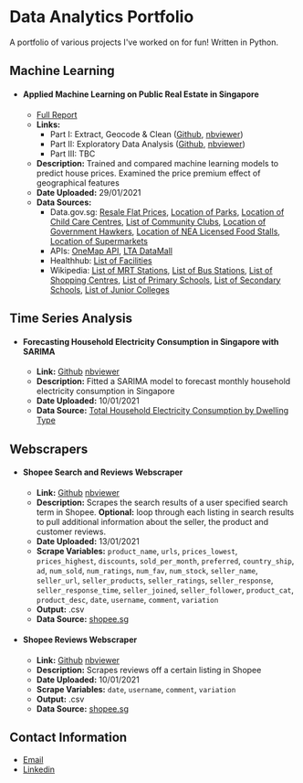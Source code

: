 # Data Analytics Portfolio

A portfolio of various projects I've worked on for fun! Written in Python. 

## Machine Learning

- #### **Applied Machine Learning on Public Real Estate in Singapore**
  - [Full Report](machine-learning/hdb/full_report_and_findings.pdf)
  - **Links:** 
    - Part I: Extract, Geocode & Clean ([Github](machine-learning/hdb/Part1_Extract_Geocode_Clean_HDB_Machine_Learning.ipynb), [nbviewer](https://nbviewer.jupyter.org/github/zachary-tang/portfolio/blob/main/machine-learning/hdb/Part1_Extract_Geocode_Clean_HDB_Machine_Learning.ipynb))
    - Part II: Exploratory Data Analysis ([Github](machine-learning/hdb/Part2_Exploratory_Data_Analysis_HDB_Machine_Learning.ipynb), [nbviewer](https://nbviewer.jupyter.org/github/zachary-tang/portfolio/blob/main/machine-learning/hdb/Part2_Exploratory_Data_Analysis_HDB_Machine_Learning.ipynb))
    - Part III: TBC
  - **Description:** Trained and compared machine learning models to predict house prices. Examined the price premium effect of geographical features
  - **Date Uploaded:** 29/01/2021
  - **Data Sources:**
    - Data.gov.sg: [Resale Flat Prices](https://data.gov.sg/dataset/resale-flat-prices), [Location of Parks](https://data.gov.sg/dataset/parks), [Location of Child Care Centres](https://data.gov.sg/dataset/listing-of-centres), [List of Community Clubs](https://data.gov.sg/dataset/community-clubs), [Location of Government Hawkers](https://data.gov.sg/dataset/list-of-government-markets-hawker-centres), [Location of NEA Licensed Food Stalls](https://data.gov.sg/dataset/list-of-nea-licensed-eating-establishments-with-grades-demerit-points-and-suspension-history), [Location of Supermarkets](https://data.gov.sg/dataset/listing-of-licensed-supermarkets)
    - APIs: [OneMap API](https://docs.onemap.sg), [LTA DataMall](https://datamall.lta.gov.sg/content/datamall/en.html)
    - Healthhub: [List of Facilities](https://www.healthhub.sg/directory/clinics-and-polyclinics)
    - Wikipedia: [List of MRT Stations](https://en.wikipedia.org/wiki/List_of_Singapore_MRT_stations), [List of Bus Stations](https://en.wikipedia.org/wiki/List_of_bus_stations_in_Singapore), [List of Shopping Centres](https://en.wikipedia.org/wiki/List_of_shopping_malls_in_Singapore), [List of Primary Schools](https://en.wikipedia.org/wiki/List_of_primary_schools_in_Singapore), [List of Secondary Schools](https://en.wikipedia.org/wiki/List_of_primary_schools_in_Singapore), [List of Junior Colleges](https://en.wikipedia.org/wiki/Category:Junior_colleges_in_Singapore)

## Time Series Analysis

- #### **Forecasting Household Electricity Consumption in Singapore with SARIMA**
  - **Link:** [Github](timeseries/forecasting_household_electricity_SARIMA.ipynb) [nbviewer](https://nbviewer.jupyter.org/github/zachary-tang/Data-Analytics-Projects/blob/main/timeseries/forecasting_household_electricity_SARIMA.ipynb)
  - **Description:** Fitted a SARIMA model to forecast monthly household electricity consumption in Singapore
  - **Date Uploaded:** 10/01/2021
  - **Data Source:** [Total Household Electricity Consumption by Dwelling Type](https://data.gov.sg/dataset/total-household-electricity-consumption-by-dwelling-type)

## Webscrapers
  
- #### **Shopee Search and Reviews Webscraper**
  - **Link:** [Github](webscrapers/webscraper_shopee_search_and_reviews.ipynb) [nbviewer](https://nbviewer.jupyter.org/github/zachary-tang/Data-Analytics-Projects/blob/main/webscrapers/webscraper_shopee_search_and_reviews.ipynb)
  - **Description:** Scrapes the search results of a user specified search term in Shopee. **Optional:** loop through each listing in search results to pull additional information about the seller, the product and customer reviews.
  - **Date Uploaded:** 13/01/2021
  - **Scrape Variables:** ``product_name``, ``urls``, ``prices_lowest``, ``prices_highest``, ``discounts``, ``sold_per_month``, ``preferred``, ``country_ship``, ``ad``, ``num_sold``, ``num_ratings``, ``num_fav``, ``num_stock``, ``seller_name``, ``seller_url``, ``seller_products``, ``seller_ratings``, ``seller_response``, ``seller_response_time``, ``seller_joined``, ``seller_follower``, ``product_cat``, ``product_desc``, ``date``, ``username``, ``comment``, ``variation``
  - **Output:** .csv
  - **Data Source:** [shopee.sg](https://www.shopee.sg)
  
- #### **Shopee Reviews Webscraper**
  - **Link:** [Github](webscrapers/webscraper_shopee_reviews.ipynb) [nbviewer](https://nbviewer.jupyter.org/github/zachary-tang/Data-Analytics-Projects/blob/main/webscrapers/webscraper_shopee_reviews.ipynb)
  - **Description:** Scrapes reviews off a certain listing in Shopee
  - **Date Uploaded:** 10/01/2021
  - **Scrape Variables:** ``date``, ``username``, ``comment``, ``variation``
  - **Output:** .csv
  - **Data Source:** [shopee.sg](https://www.shopee.sg)
  
## Contact Information

- [Email](mailto:zacharytangjiaying@gmail.com)
- [Linkedin](https://www.linkedin.com/in/zacharytang/)
